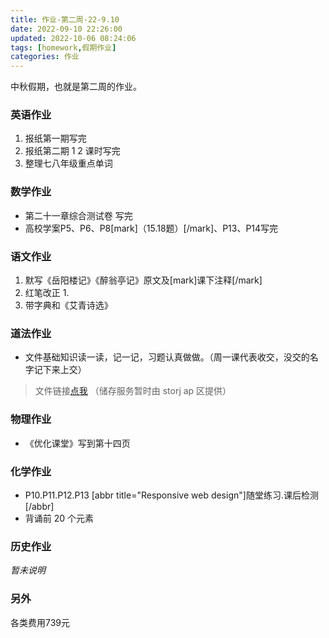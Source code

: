 ```yaml
---
title: 作业-第二周-22-9.10
date: 2022-09-10 22:26:00
updated: 2022-10-06 08:24:06
tags: [homework,假期作业]
categories: 作业
---
```


中秋假期，也就是第二周的作业。
<!--more-->

### 英语作业

 1. 报纸第一期写完
 2. 报纸第二期 1 2 课时写完
 3. 整理七八年级重点单词


### 数学作业

 - 第二十一章综合测试卷 写完
 - 高校学案P5、P6、P8[mark]（15.18题）[/mark]、P13、P14写完

### 语文作业

  1. 默写《岳阳楼记》《醉翁亭记》原文及[mark]课下注释[/mark]
  2. 红笔改正 1.
  3. 带字典和《艾青诗选》

### 道法作业

 - 文件基础知识读一读，记一记，习题认真做做。（周一课代表收交，没交的名字记下来上交）

> 文件链接[点我][1] （储存服务暂时由 storj ap 区提供）

### 物理作业

 - 《优化课堂》写到第十四页

### 化学作业

 - P10.P11.P12.P13 [abbr title="Responsive web design"]随堂练习.课后检测[/abbr]
 - 背诵前 20 个元素

### 历史作业

*暂未说明*

### 另外
各类费用739元

  [1]: 链接：https://www.123pan.com/s/99pKVv-Lp23A
